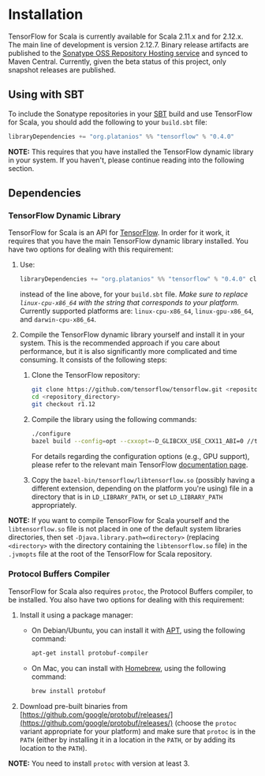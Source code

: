 # Installation

TensorFlow for Scala is currently available for Scala 2.11.x and for 2.12.x. The main line of development is version
2.12.7. Binary release artifacts are published to the
[Sonatype OSS Repository Hosting service](https://oss.sonatype.org/index.html#nexus-search;quick~platanios) and synced
to Maven Central. Currently, given the beta status of this project, only snapshot releases are published.

## Using with SBT

To include the Sonatype repositories in your [SBT](http://www.scala-sbt.org) build and use TensorFlow for Scala, you
should add the following to your `build.sbt` file:

```scala
libraryDependencies += "org.platanios" %% "tensorflow" % "0.4.0"
```

**NOTE:** This requires that you have installed the TensorFlow dynamic library in your system. If you haven't, please
continue reading into the following section.

## Dependencies

### TensorFlow Dynamic Library

TensorFlow for Scala is an API for [TensorFlow](https://www.tensorflow.org). In order for it work, it requires that you
have the main TensorFlow dynamic library installed. You have two options for dealing with this requirement:

  1. Use:

     ```scala
     libraryDependencies += "org.platanios" %% "tensorflow" % "0.4.0" classifier "linux-cpu-x86_64"
     ```

     instead of the line above, for your `build.sbt` file. *Make sure to replace `linux-cpu-x86_64` with the string
     that corresponds to your platform.* Currently supported platforms are: `linux-cpu-x86_64`, `linux-gpu-x86_64`, and
     `darwin-cpu-x86_64`.
  2. Compile the TensorFlow dynamic library yourself and install it in your system. This is the recommended approach if
     you care about performance, but it is also significantly more complicated and time consuming. It consists of the
     following steps:

       1. Clone the TensorFlow repository:

          ```bash
          git clone https://github.com/tensorflow/tensorflow.git <repository_directory>
          cd <repository_directory>
          git checkout r1.12
          ```

       2. Compile the library using the following commands:

          ```bash
          ./configure
          bazel build --config=opt --cxxopt=-D_GLIBCXX_USE_CXX11_ABI=0 //tensorflow:libtensorflow.so
          ```

          For details regarding the configuration options (e.g., GPU support), please refer to the relevant main
          TensorFlow [documentation page](https://www.tensorflow.org/install/install_sources).
       3. Copy the `bazel-bin/tensorflow/libtensorflow.so` (possibly having  a different extension, depending on the
          platform you're using) file in a directory that is in `LD_LIBRARY_PATH`, or set `LD_LIBRARY_PATH`
          appropriately.

**NOTE:** If you want to compile TensorFlow for Scala yourself and the `libtensorflow.so` file is not placed in one of
the default system libraries directories, then set `-Djava.library.path=<directory>` (replacing `<directory>` with the
directory containing the `libtensorflow.so` file) in the `.jvmopts` file at the root of the TensorFlow for Scala
repository.

### Protocol Buffers Compiler

TensorFlow for Scala also requires `protoc`, the Protocol Buffers compiler, to be installed. You also have two options
for dealing with this requirement:

  1. Install it using a package manager:
     - On Debian/Ubuntu, you can install it with [APT](https://help.ubuntu.com/community/AptGet), using the following
       command:

       ```bash
       apt-get install protobuf-compiler
       ```
     - On Mac, you can install with [Homebrew](https://brew.sh), using the following command:

       ```bash
       brew install protobuf
       ```
  2. Download pre-built binaries from
     [https://github.com/google/protobuf/releases/](https://github.com/google/protobuf/releases/) (choose the `protoc`
     variant appropriate for your platform) and make sure that `protoc` is in the `PATH` (either by installing it in a
     location in the `PATH`, or by adding its location to the `PATH`).

**NOTE:** You need to install `protoc` with version at least 3.
